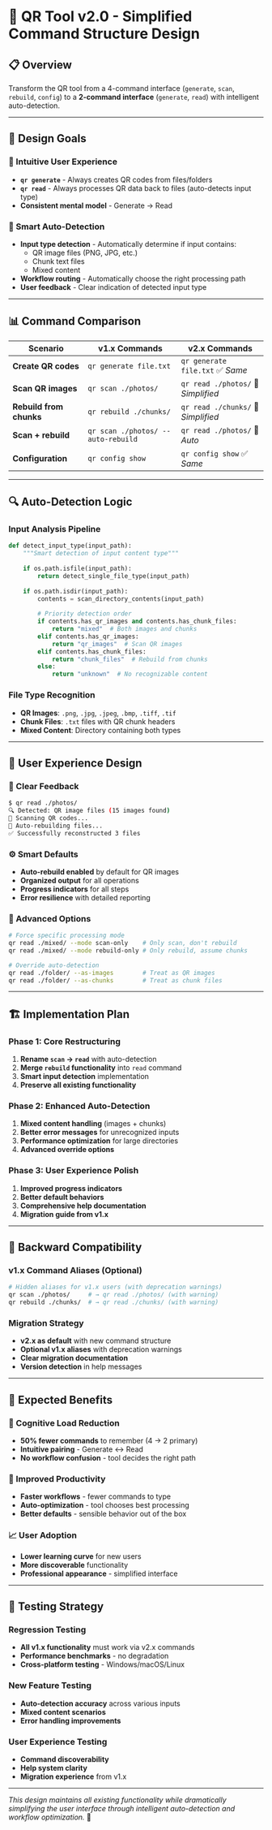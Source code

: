 # 🚀 QR Tool v2.0 - Simplified Command Structure Design

## 📋 **Overview**

Transform the QR tool from a 4-command interface (`generate`, `scan`, `rebuild`, `config`) to a **2-command interface** (`generate`, `read`) with intelligent auto-detection.

---

## 🎯 **Design Goals**

### **🧠 Intuitive User Experience**
- **`qr generate`** - Always creates QR codes from files/folders
- **`qr read`** - Always processes QR data back to files (auto-detects input type)
- **Consistent mental model** - Generate → Read

### **🤖 Smart Auto-Detection**
- **Input type detection** - Automatically determine if input contains:
  - QR image files (PNG, JPG, etc.)
  - Chunk text files  
  - Mixed content
- **Workflow routing** - Automatically choose the right processing path
- **User feedback** - Clear indication of detected input type

---

## 📊 **Command Comparison**

| Scenario | v1.x Commands | v2.x Commands |
|----------|---------------|---------------|
| **Create QR codes** | `qr generate file.txt` | `qr generate file.txt` ✅ *Same* |
| **Scan QR images** | `qr scan ./photos/` | `qr read ./photos/` 🎯 *Simplified* |
| **Rebuild from chunks** | `qr rebuild ./chunks/` | `qr read ./chunks/` 🎯 *Simplified* |
| **Scan + rebuild** | `qr scan ./photos/ --auto-rebuild` | `qr read ./photos/` 🚀 *Auto* |
| **Configuration** | `qr config show` | `qr config show` ✅ *Same* |

---

## 🔍 **Auto-Detection Logic**

### **Input Analysis Pipeline**
```python
def detect_input_type(input_path):
    """Smart detection of input content type"""
    
    if os.path.isfile(input_path):
        return detect_single_file_type(input_path)
    
    if os.path.isdir(input_path):
        contents = scan_directory_contents(input_path)
        
        # Priority detection order
        if contents.has_qr_images and contents.has_chunk_files:
            return "mixed"  # Both images and chunks
        elif contents.has_qr_images:
            return "qr_images"  # Scan QR images
        elif contents.has_chunk_files:
            return "chunk_files"  # Rebuild from chunks
        else:
            return "unknown"  # No recognizable content
```

### **File Type Recognition**
- **QR Images**: `.png`, `.jpg`, `.jpeg`, `.bmp`, `.tiff`, `.tif`
- **Chunk Files**: `.txt` files with QR chunk headers
- **Mixed Content**: Directory containing both types

---

## 🎨 **User Experience Design**

### **🎯 Clear Feedback**
```bash
$ qr read ./photos/
🔍 Detected: QR image files (15 images found)
📸 Scanning QR codes...
🔧 Auto-rebuilding files...
✅ Successfully reconstructed 3 files
```

### **⚙️ Smart Defaults**
- **Auto-rebuild enabled** by default for QR images
- **Organized output** for all operations
- **Progress indicators** for all steps
- **Error resilience** with detailed reporting

### **🔧 Advanced Options**
```bash
# Force specific processing mode
qr read ./mixed/ --mode scan-only    # Only scan, don't rebuild
qr read ./mixed/ --mode rebuild-only # Only rebuild, assume chunks

# Override auto-detection
qr read ./folder/ --as-images        # Treat as QR images
qr read ./folder/ --as-chunks        # Treat as chunk files
```

---

## 🏗️ **Implementation Plan**

### **Phase 1: Core Restructuring**
1. **Rename `scan` → `read`** with auto-detection
2. **Merge `rebuild` functionality** into `read` command  
3. **Smart input detection** implementation
4. **Preserve all existing functionality**

### **Phase 2: Enhanced Auto-Detection**
1. **Mixed content handling** (images + chunks)
2. **Better error messages** for unrecognized inputs
3. **Performance optimization** for large directories
4. **Advanced override options**

### **Phase 3: User Experience Polish**
1. **Improved progress indicators** 
2. **Better default behaviors**
3. **Comprehensive help documentation**
4. **Migration guide from v1.x**

---

## 🔄 **Backward Compatibility**

### **v1.x Command Aliases** (Optional)
```bash
# Hidden aliases for v1.x users (with deprecation warnings)
qr scan ./photos/     # → qr read ./photos/ (with warning)
qr rebuild ./chunks/  # → qr read ./chunks/ (with warning)
```

### **Migration Strategy**
- **v2.x as default** with new command structure
- **Optional v1.x aliases** with deprecation warnings
- **Clear migration documentation**
- **Version detection** in help messages

---

## 🎯 **Expected Benefits**

### **🧠 Cognitive Load Reduction**
- **50% fewer commands** to remember (4 → 2 primary)
- **Intuitive pairing** - Generate ↔ Read
- **No workflow confusion** - tool decides the right path

### **🚀 Improved Productivity**
- **Faster workflows** - fewer commands to type
- **Auto-optimization** - tool chooses best processing
- **Better defaults** - sensible behavior out of the box

### **📈 User Adoption**
- **Lower learning curve** for new users
- **More discoverable** functionality
- **Professional appearance** - simplified interface

---

## 🧪 **Testing Strategy**

### **Regression Testing**
- **All v1.x functionality** must work via v2.x commands
- **Performance benchmarks** - no degradation
- **Cross-platform testing** - Windows/macOS/Linux

### **New Feature Testing**
- **Auto-detection accuracy** across various inputs
- **Mixed content scenarios** 
- **Error handling improvements**

### **User Experience Testing**
- **Command discoverability** 
- **Help system clarity**
- **Migration experience** from v1.x

---

*This design maintains all existing functionality while dramatically simplifying the user interface through intelligent auto-detection and workflow optimization.* 🚀 